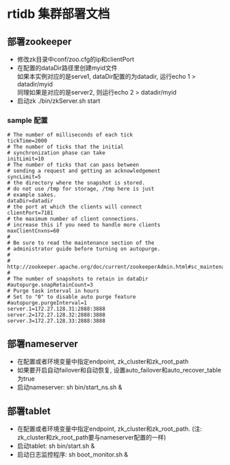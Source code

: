 # rtidb 集群部署文档

## 部署zookeeper

* 修改zk目录中conf/zoo.cfg的ip和clientPort
* 在配置的dataDir路径里创建myid文件  
  如果本实例对应的是serve1, dataDir配置的为datadir, 运行echo 1 > datadir/myid  
  同理如果是对应的是server2, 则运行echo 2 > datadir/myid  
* 启动zk ./bin/zkServer.sh start

### sample 配置

```
# The number of milliseconds of each tick
tickTime=2000
# The number of ticks that the initial
# synchronization phase can take
initLimit=10
# The number of ticks that can pass between
# sending a request and getting an acknowledgement
syncLimit=5
# the directory where the snapshot is stored.
# do not use /tmp for storage, /tmp here is just
# example sakes.
dataDir=datadir
# the port at which the clients will connect
clientPort=7181
# the maximum number of client connections.
# increase this if you need to handle more clients
maxClientCnxns=60
#
# Be sure to read the maintenance section of the
# administrator guide before turning on autopurge.
#
# http://zookeeper.apache.org/doc/current/zookeeperAdmin.html#sc_maintenance
#
# The number of snapshots to retain in dataDir
#autopurge.snapRetainCount=3
# Purge task interval in hours
# Set to "0" to disable auto purge feature
#autopurge.purgeInterval=1
server.1=172.27.128.31:2888:3888
server.2=172.27.128.32:2888:3888
server.3=172.27.128.33:2888:3888
```


## 部署nameserver

* 在配置或者环境变量中指定endpoint, zk_cluster和zk_root_path
* 如果要开启自动failover和自动恢复, 设置auto_failover和auto_recover_table为true
* 启动nameserver: sh bin/start_ns.sh &


## 部署tablet

* 在配置或者环境变量中指定endpoint, zk_cluster和zk_root_path. (注: zk_cluster和zk_root_path要与nameserver配置的一样)
* 启动tablet: sh bin/start.sh &
* 启动日志监控程序: sh boot_monitor.sh &


